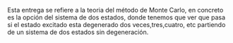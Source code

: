 Esta entrega se refiere a la teoria del método de Monte Carlo, en concreto es la opción del sistema de dos estados,
donde tenemos que ver que pasa si el estado excitado esta degenerado dos veces,tres,cuatro, etc
partiendo de un sistema de dos estados sin degeneración.
